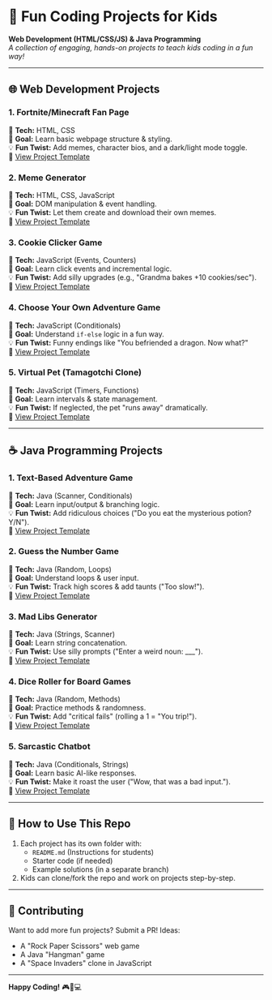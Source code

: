 # 🚀 Fun Coding Projects for Kids  
**Web Development (HTML/CSS/JS) & Java Programming**  
*A collection of engaging, hands-on projects to teach kids coding in a fun way!*  

---

## 🌐 **Web Development Projects**  

### 1. **Fortnite/Minecraft Fan Page**  
📌 **Tech:** HTML, CSS  
🎯 **Goal:** Learn basic webpage structure & styling.  
💡 **Fun Twist:** Add memes, character bios, and a dark/light mode toggle.  
📂 [View Project Template](./web/fan-page)  

### 2. **Meme Generator**  
📌 **Tech:** HTML, CSS, JavaScript  
🎯 **Goal:** DOM manipulation & event handling.  
💡 **Fun Twist:** Let them create and download their own memes.  
📂 [View Project Template](./web/meme-generator)  

### 3. **Cookie Clicker Game**  
📌 **Tech:** JavaScript (Events, Counters)  
🎯 **Goal:** Learn click events and incremental logic.  
💡 **Fun Twist:** Add silly upgrades (e.g., "Grandma bakes +10 cookies/sec").  
📂 [View Project Template](./web/cookie-clicker)  

### 4. **Choose Your Own Adventure Game**  
📌 **Tech:** JavaScript (Conditionals)  
🎯 **Goal:** Understand `if-else` logic in a fun way.  
💡 **Fun Twist:** Funny endings like "You befriended a dragon. Now what?"  
📂 [View Project Template](./web/adventure-game)  

### 5. **Virtual Pet (Tamagotchi Clone)**  
📌 **Tech:** JavaScript (Timers, Functions)  
🎯 **Goal:** Learn intervals & state management.  
💡 **Fun Twist:** If neglected, the pet "runs away" dramatically.  
📂 [View Project Template](./web/virtual-pet)  

---

## ☕ **Java Programming Projects**  

### 1. **Text-Based Adventure Game**  
📌 **Tech:** Java (Scanner, Conditionals)  
🎯 **Goal:** Learn input/output & branching logic.  
💡 **Fun Twist:** Add ridiculous choices ("Do you eat the mysterious potion? Y/N").  
📂 [View Project Template](./java/text-adventure)  

### 2. **Guess the Number Game**  
📌 **Tech:** Java (Random, Loops)  
🎯 **Goal:** Understand loops & user input.  
💡 **Fun Twist:** Track high scores & add taunts ("Too slow!").  
📂 [View Project Template](./java/guess-number)  

### 3. **Mad Libs Generator**  
📌 **Tech:** Java (Strings, Scanner)  
🎯 **Goal:** Learn string concatenation.  
💡 **Fun Twist:** Use silly prompts ("Enter a weird noun: ___").  
📂 [View Project Template](./java/mad-libs)  

### 4. **Dice Roller for Board Games**  
📌 **Tech:** Java (Random, Methods)  
🎯 **Goal:** Practice methods & randomness.  
💡 **Fun Twist:** Add "critical fails" (rolling a 1 = "You trip!").  
📂 [View Project Template](./java/dice-roller)  

### 5. **Sarcastic Chatbot**  
📌 **Tech:** Java (Conditionals, Strings)  
🎯 **Goal:** Learn basic AI-like responses.  
💡 **Fun Twist:** Make it roast the user ("Wow, that was a bad input.").  
📂 [View Project Template](./java/chatbot)  

---

## 🎯 **How to Use This Repo**  
1. Each project has its own folder with:  
   - `README.md` (Instructions for students)  
   - Starter code (if needed)  
   - Example solutions (in a separate branch)  
2. Kids can clone/fork the repo and work on projects step-by-step.  

---

## 🤝 **Contributing**  
Want to add more fun projects? Submit a PR! Ideas:  
- A "Rock Paper Scissors" web game  
- A Java "Hangman" game  
- A "Space Invaders" clone in JavaScript  

---

**Happy Coding!** 🎮👾💻  
